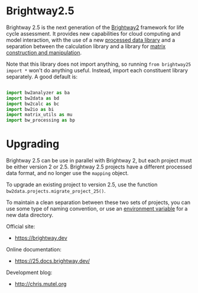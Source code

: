 Brightway2.5
============

Brightway 2.5 is the next generation of the [Brightway2](https://brightway.dev/) framework for life cycle assessment. It provides new capabilities for cloud computing and model interaction, with the use of a new [processed data library](https://github.com/brightway-lca/bw_processing) and a separation between the calculation library and a library for [matrix construction and manipulation](https://github.com/brightway-lca/matrix_utils).

Note that this library does not import anything, so running `from brightway25 import *` won't do anything useful. Instead, import each constituent library separately. A good default is:

```python

import bw2analyzer as ba
import bw2data as bd
import bw2calc as bc
import bw2io as bi
import matrix_utils as mu
import bw_processing as bp

```

# Upgrading

Brightway 2.5 can be use in parallel with Brightway 2, but each project must be either version 2 or 2.5. Brightway 2.5 projects have a different processed data format, and no longer use the `mapping` object.

To upgrade an existing project to version 2.5, use the function `bw2data.projects.migrate_project_25()`.

To maintain a clean separation between these two sets of projects, you can use some type of naming convention, or use an [environment variable](https://2.docs.brightway.dev/faq.html?#how-do-i-find-where-my-data-is-saved) for a new data directory.


Official site:

* https://brightway.dev

Online documentation:

* https://25.docs.brightway.dev/

Development blog:

* http://chris.mutel.org
